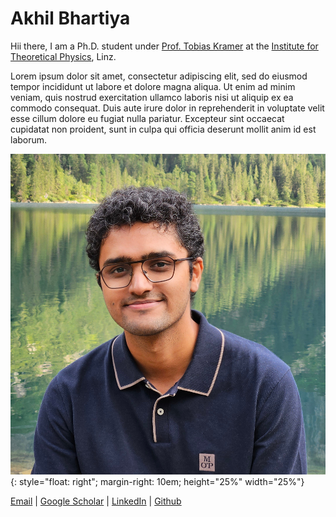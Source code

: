 # Akhil Bhartiya

Hii there, I am a Ph.D. student under [Prof. Tobias Kramer](https://quantumobserver.wordpress.com/) at
the [Institute for Theoretical Physics](https://www.jku.at/en/institute-for-theoretical-physics/), Linz.

Lorem ipsum dolor sit amet, consectetur adipiscing elit, sed do eiusmod tempor incididunt ut labore et dolore magna aliqua. Ut enim ad minim veniam, quis nostrud exercitation ullamco laboris nisi ut aliquip ex ea commodo consequat. Duis aute irure dolor in reprehenderit in voluptate velit esse cillum dolore eu fugiat nulla pariatur. Excepteur sint occaecat cupidatat non proident, sunt in culpa qui officia deserunt mollit anim id est laborum.

![profile](profile.jpg){: style="float: right"; margin-right: 10em; height="25%" width="25%"}


[Email](mailto://akhil.bhartiya@jku.at) |
[Google Scholar](https://scholar.google.com/citations?user=ZS47oC0AAAAJ&hl=en) |
[LinkedIn](www.linkedin.com/in/bhartiya) |
[Github](https://github.com/akhilbhartiya)

